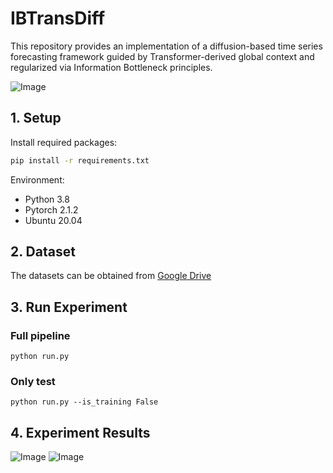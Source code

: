 # IBTransDiff

This repository provides an implementation of a diffusion-based time series forecasting framework guided by Transformer-derived global context and regularized via Information Bottleneck principles.

![Image](https://github.com/user-attachments/assets/20f92d21-6d9e-466b-b902-506ba3597d27)

## 1. Setup
Install required packages:
```bash
pip install -r requirements.txt
```

Environment:
* Python 3.8
* Pytorch 2.1.2
* Ubuntu 20.04


## 2. Dataset
The datasets can be obtained from [Google Drive](https://drive.google.com/drive/folders/1ZOYpTUa82_jCcxIdTmyr0LXQfvaM9vIy)

## 3. Run Experiment

### Full pipeline
```
python run.py
```
### Only test
```
python run.py --is_training False
```

## 4. Experiment Results
![Image](https://github.com/user-attachments/assets/304897c0-be56-4e4c-93af-e4ad75de4c7a)
![Image](https://github.com/user-attachments/assets/6e487c0f-fee1-4268-8c66-ca1959eed464)


